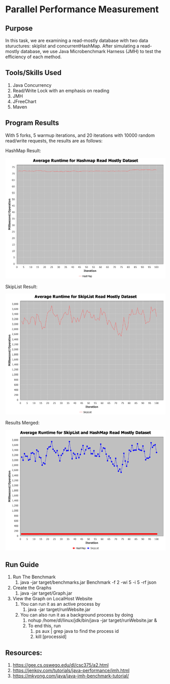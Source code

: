 # Parallel Performance Measurement
## Purpose
In this task, we are examining a read-mostly database with two data stuructures: skiplist and concurrentHashMap. After simulating a read-mostly database, we use Java Microbenchmark Harness (JMH) to test the efficiency of each method. 

## Tools/Skills Used
1. Java Concurrency 
2. Read/Write Lock with an emphasis on reading
3. JMH 
4. JFreeChart
5. Maven

## Program Results
With 5 forks, 5 warmup iterations, and 20 iterations with 10000 random read/write requests, the results are as follows:


HashMap Result:

![Graph depicting how HashMap runtime stayed around 72 ms/operations](/src/main/resources/static/HashMap.png)


SkipList Result:

![Graph depicting how SkipList runtime fluctuated from 2600-3600 ms/operations](/src/main/resources/static/SkipList.png)

Results Merged: 

![Graph combining the two graphs together](/src/main/resources/static/xyImage.png)


## Run Guide
1. Run The Benchmark
    1. java -jar target/benchmarks.jar Benchmark -f 2 -wi 5 -i 5 -rf json
2. Create the Graphs
    1. java -jar target/Graph.jar
3. View the Graph on LocalHost Website
    1. You can run it as an active process by
        1. java -jar target/runWebsite.jar
    2. You can also run it as a background process by doing
        1. nohup /home/dl/linux/jdk/bin/java -jar target/runWebsite.jar &
        2. To end this, run
            1. ps aux | grep java to find the process id
            2. kill [processid]


## Resources:
1. https://gee.cs.oswego.edu/dl/csc375/a2.html
2. https://jenkov.com/tutorials/java-performance/jmh.html
3. https://mkyong.com/java/java-jmh-benchmark-tutorial/
